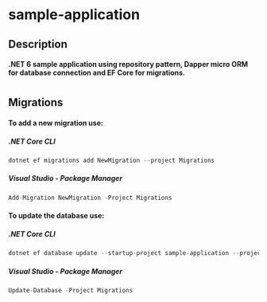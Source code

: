 # sample-application
## Description
#### .NET 6 sample application using repository pattern, Dapper micro ORM for database connection and EF Core for migrations.
#

## Migrations
#### To add a new migration use: 
##### .NET Core CLI
```csharp 
dotnet ef migrations add NewMigration --project Migrations
```
##### Visual Studio - Package Manager
```csharp 
Add-Migration NewMigration -Project Migrations
```

#### To update the database use:
##### .NET Core CLI
```csharp 
dotnet ef database update --startup-project sample-application --project Migrations
```

##### Visual Studio - Package Manager
```csharp 
Update-Database -Project Migrations 
```
